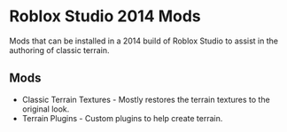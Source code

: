 # Roblox Studio 2014 Mods
Mods that can be installed in a 2014 build of Roblox Studio to assist in the authoring of classic terrain.

## Mods
- Classic Terrain Textures - Mostly restores the terrain textures to the original look.
- Terrain Plugins - Custom plugins to help create terrain.
